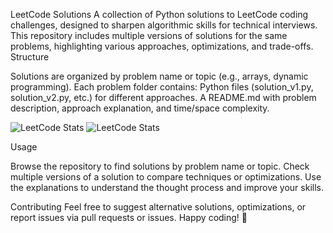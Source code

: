 LeetCode Solutions
A collection of Python solutions to LeetCode coding challenges, designed to sharpen algorithmic skills for technical interviews. This repository includes multiple versions of solutions for the same problems, highlighting various approaches, optimizations, and trade-offs.
Structure

Solutions are organized by problem name or topic (e.g., arrays, dynamic programming).
Each problem folder contains:
Python files (solution_v1.py, solution_v2.py, etc.) for different approaches.
A README.md with problem description, approach explanation, and time/space complexity.

![LeetCode Stats](https://leetcard.jacoblin.cool/amilmether?theme=dark&font=Poppins&ext=activity)
![LeetCode Stats](https://leetcard.jacoblin.cool/amilmether?theme=dark&font=Alata&ext=heatmap)

Usage

Browse the repository to find solutions by problem name or topic.
Check multiple versions of a solution to compare techniques or optimizations.
Use the explanations to understand the thought process and improve your skills.

Contributing
Feel free to suggest alternative solutions, optimizations, or report issues via pull requests or issues.
Happy coding! 🐍
